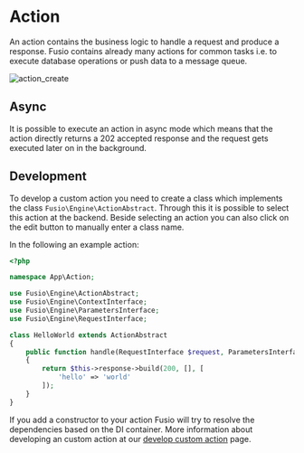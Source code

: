 
# Action

An action contains the business logic to handle a request and produce a response. Fusio contains already many actions
for common tasks i.e. to execute database operations or push data to a message queue.

![action_create](/img/backend/api/action_create.png)

## Async

It is possible to execute an action in async mode which means that the action directly returns a 202 accepted response
and the request gets executed later on in the background.

## Development

To develop a custom action you need to create a class which implements the class `Fusio\Engine\ActionAbstract`.
Through this it is possible to select this action at the backend. Beside selecting an action you can also click on the
edit button to manually enter a class name.

In the following an example action:

```php
<?php

namespace App\Action;

use Fusio\Engine\ActionAbstract;
use Fusio\Engine\ContextInterface;
use Fusio\Engine\ParametersInterface;
use Fusio\Engine\RequestInterface;

class HelloWorld extends ActionAbstract
{
    public function handle(RequestInterface $request, ParametersInterface $configuration, ContextInterface $context): mixed
    {
        return $this->response->build(200, [], [
            'hello' => 'world'
        ]);
    }
}

```

If you add a constructor to your action Fusio will try to resolve the dependencies based on the DI container.
More information about developing an custom action at our [develop custom action](../../../use_cases/api_framework/develop_custom_action)
page.
